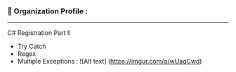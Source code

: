 ### 🔨 Organization Profile :
---
C# Registration Part II 
- Try Catch
- Regex
- Multiple Exceptions :
![Alt text] (https://imgur.com/a/wUaqCwd)

